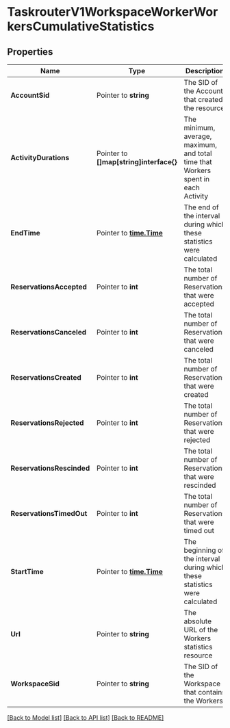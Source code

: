 # TaskrouterV1WorkspaceWorkerWorkersCumulativeStatistics

## Properties

Name | Type | Description | Notes
------------ | ------------- | ------------- | -------------
**AccountSid** | Pointer to **string** | The SID of the Account that created the resource |
**ActivityDurations** | Pointer to **[]map[string]interface{}** | The minimum, average, maximum, and total time that Workers spent in each Activity |
**EndTime** | Pointer to [**time.Time**](time.Time.md) | The end of the interval during which these statistics were calculated |
**ReservationsAccepted** | Pointer to **int** | The total number of Reservations that were accepted |
**ReservationsCanceled** | Pointer to **int** | The total number of Reservations that were canceled |
**ReservationsCreated** | Pointer to **int** | The total number of Reservations that were created |
**ReservationsRejected** | Pointer to **int** | The total number of Reservations that were rejected |
**ReservationsRescinded** | Pointer to **int** | The total number of Reservations that were rescinded |
**ReservationsTimedOut** | Pointer to **int** | The total number of Reservations that were timed out |
**StartTime** | Pointer to [**time.Time**](time.Time.md) | The beginning of the interval during which these statistics were calculated |
**Url** | Pointer to **string** | The absolute URL of the Workers statistics resource |
**WorkspaceSid** | Pointer to **string** | The SID of the Workspace that contains the Workers |

[[Back to Model list]](../README.md#documentation-for-models) [[Back to API list]](../README.md#documentation-for-api-endpoints) [[Back to README]](../README.md)



